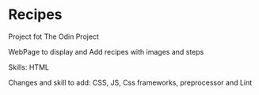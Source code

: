 # Recipes

Project fot The Odin Project

WebPage to display and Add recipes with images and steps

Skills: HTML

Changes and skill to add: CSS, JS, Css frameworks, preprocessor and Lint
